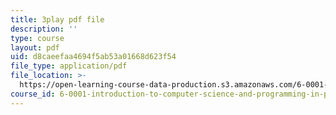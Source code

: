 ```yaml
---
title: 3play pdf file
description: ''
type: course
layout: pdf
uid: d8caeefaa4694f5ab53a01668d623f54
file_type: application/pdf
file_location: >-
  https://open-learning-course-data-production.s3.amazonaws.com/6-0001-introduction-to-computer-science-and-programming-in-python-fall-2016/d8caeefaa4694f5ab53a01668d623f54_4WtaFLayz_w.pdf
course_id: 6-0001-introduction-to-computer-science-and-programming-in-python-fall-2016
---
```


